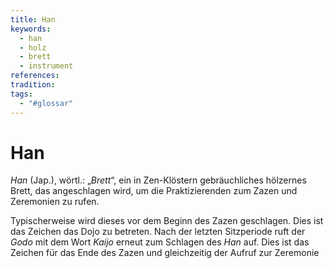 ```yaml
---
title: Han
keywords:
  - han
  - holz
  - brett
  - instrument
references: 
tradition: 
tags:
  - "#glossar"
---
```

# Han

_Han_ (Jap.), wörtl.: „_Brett_“, ein in Zen-Klöstern gebräuchliches hölzernes Brett, das angeschlagen wird, um die Praktizierenden zum Zazen und Zeremonien zu rufen.

Typischerweise wird dieses vor dem Beginn des Zazen geschlagen. Dies ist das Zeichen das Dojo zu betreten. Nach der letzten Sitzperiode ruft der _Godo_ mit dem Wort _Kaijo_ erneut zum Schlagen des _Han_ auf. Dies ist das Zeichen für das Ende des Zazen und gleichzeitig der Aufruf zur Zeremonie